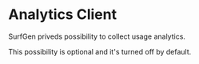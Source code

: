 #  Analytics Client

SurfGen priveds possibility to collect usage analytics. 

This possibility is optional and it's turned off by default.



